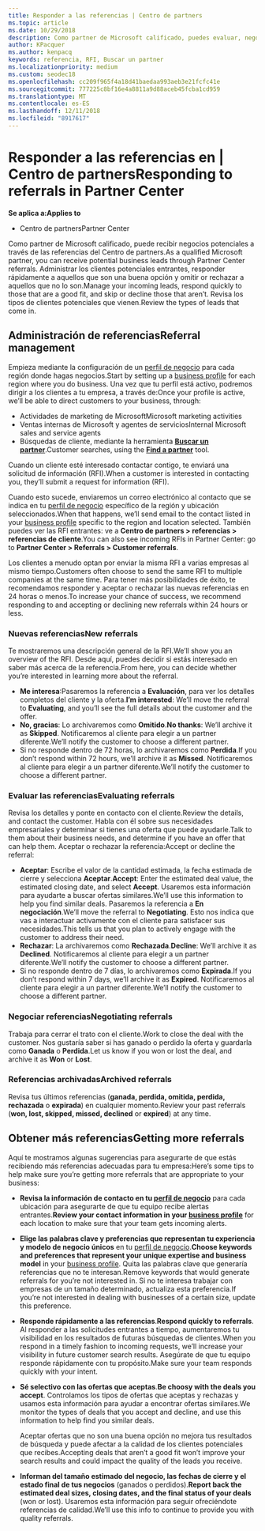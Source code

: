 ```yaml
---
title: Responder a las referencias | Centro de partners
ms.topic: article
ms.date: 10/29/2018
description: Como partner de Microsoft calificado, puedes evaluar, negociar y responder a las referencias a través del centro de partners.
author: KPacquer
ms.author: kenpacq
keywords: referencia, RFI, Buscar un partner
ms.localizationpriority: medium
ms.custom: seodec18
ms.openlocfilehash: cc209f965f4a18d41baedaa993aeb3e21fcfc41e
ms.sourcegitcommit: 777225c8bf16e4a8811a9d88aceb45fcba1cd959
ms.translationtype: MT
ms.contentlocale: es-ES
ms.lasthandoff: 12/11/2018
ms.locfileid: "8917617"
---
```

# <a name="responding-to-referrals-in-partner-center"></a><span data-ttu-id="12345-104">Responder a las referencias en | Centro de partners</span><span class="sxs-lookup"><span data-stu-id="12345-104">Responding to referrals in Partner Center</span></span>

**<span data-ttu-id="12345-105">Se aplica a:</span><span class="sxs-lookup"><span data-stu-id="12345-105">Applies to</span></span>**

-  <span data-ttu-id="12345-106">Centro de partners</span><span class="sxs-lookup"><span data-stu-id="12345-106">Partner Center</span></span>

<span data-ttu-id="12345-107">Como partner de Microsoft calificado, puede recibir negocios potenciales a través de las referencias del Centro de partners.</span><span class="sxs-lookup"><span data-stu-id="12345-107">As a qualified Microsoft partner, you can receive potential business leads through Partner Center referrals.</span></span> <span data-ttu-id="12345-108">Administrar los clientes potenciales entrantes, responder rápidamente a aquellos que son una buena opción y omitir or rechazar a aquellos que no lo son.</span><span class="sxs-lookup"><span data-stu-id="12345-108">Manage your incoming leads, respond quickly to those that are a good fit, and skip or decline those that aren’t.</span></span> <span data-ttu-id="12345-109">Revisa los tipos de clientes potenciales que vienen.</span><span class="sxs-lookup"><span data-stu-id="12345-109">Review the types of leads that come in.</span></span> 

## <a name="referral-management"></a><span data-ttu-id="12345-110">Administración de referencias</span><span class="sxs-lookup"><span data-stu-id="12345-110">Referral management</span></span>

<span data-ttu-id="12345-111">Empieza mediante la configuración de un [perfil de negocio](create-a-marketing-profile.md) para cada región donde hagas negocios.</span><span class="sxs-lookup"><span data-stu-id="12345-111">Start by setting up a [business profile](create-a-marketing-profile.md) for each region where you do business.</span></span> <span data-ttu-id="12345-112">Una vez que tu perfil está activo, podremos dirigir a los clientes a tu empresa, a través de:</span><span class="sxs-lookup"><span data-stu-id="12345-112">Once your profile is active, we’ll be able to direct customers to your business, through:</span></span>

*  <span data-ttu-id="12345-113">Actividades de marketing de Microsoft</span><span class="sxs-lookup"><span data-stu-id="12345-113">Microsoft marketing activities</span></span>
*  <span data-ttu-id="12345-114">Ventas internas de Microsoft y agentes de servicios</span><span class="sxs-lookup"><span data-stu-id="12345-114">Internal Microsoft sales and service agents</span></span>
*  <span data-ttu-id="12345-115">Búsquedas de cliente, mediante la herramienta **[Buscar un partner](https://partnercenter.microsoft.com/pcv/search)**.</span><span class="sxs-lookup"><span data-stu-id="12345-115">Customer searches, using the **[Find a partner](https://partnercenter.microsoft.com/pcv/search)** tool.</span></span>

<span data-ttu-id="12345-116">Cuando un cliente esté interesado contactar contigo, te enviará una solicitud de información (RFI).</span><span class="sxs-lookup"><span data-stu-id="12345-116">When a customer is interested in contacting you, they’ll submit a request for information (RFI).</span></span> 

<span data-ttu-id="12345-117">Cuando esto sucede, enviaremos un correo electrónico al contacto que se indica en tu [perfil de negocio](create-a-marketing-profile.md) específico de la región y ubicación seleccionados.</span><span class="sxs-lookup"><span data-stu-id="12345-117">When that happens, we’ll send email to the contact listed in your [business profile](create-a-marketing-profile.md) specific to the region and location selected.</span></span> <span data-ttu-id="12345-118">También puedes ver las RFI entrantes: ve a **Centro de partners > referencias > referencias de cliente**.</span><span class="sxs-lookup"><span data-stu-id="12345-118">You can also see incoming RFIs in Partner Center: go to **Partner Center > Referrals > Customer referrals**.</span></span>

<span data-ttu-id="12345-119">Los clientes a menudo optan por enviar la misma RFI a varias empresas al mismo tiempo.</span><span class="sxs-lookup"><span data-stu-id="12345-119">Customers often choose to send the same RFI to multiple companies at the same time.</span></span> <span data-ttu-id="12345-120">Para tener más posibilidades de éxito, te recomendamos responder y aceptar o rechazar las nuevas referencias en 24 horas o menos.</span><span class="sxs-lookup"><span data-stu-id="12345-120">To increase your chance of success, we recommend responding to and accepting or declining new referrals within 24 hours or less.</span></span>

### <a name="new-referrals"></a><span data-ttu-id="12345-121">Nuevas referencias</span><span class="sxs-lookup"><span data-stu-id="12345-121">New referrals</span></span>

<span data-ttu-id="12345-122">Te mostraremos una descripción general de la RFI.</span><span class="sxs-lookup"><span data-stu-id="12345-122">We’ll show you an overview of the RFI.</span></span> <span data-ttu-id="12345-123">Desde aquí, puedes decidir si estás interesado en saber más acerca de la referencia.</span><span class="sxs-lookup"><span data-stu-id="12345-123">From here, you can decide whether you’re interested in learning more about the referral.</span></span> 

*  <span data-ttu-id="12345-124">**Me interesa**:Pasaremos la referencia a **Evaluación**, para ver los detalles completos del cliente y la oferta.</span><span class="sxs-lookup"><span data-stu-id="12345-124">**I’m interested**: We’ll move the referral to **Evaluating**, and you’ll see the full details about the customer and the offer.</span></span> 
*  <span data-ttu-id="12345-125">**No, gracias**: Lo archivaremos como **Omitido**.</span><span class="sxs-lookup"><span data-stu-id="12345-125">**No thanks**: We’ll archive it as **Skipped**.</span></span> <span data-ttu-id="12345-126">Notificaremos al cliente para elegir a un partner diferente.</span><span class="sxs-lookup"><span data-stu-id="12345-126">We’ll notify the customer to choose a different partner.</span></span>
*  <span data-ttu-id="12345-127">Si no responde dentro de 72 horas, lo archivaremos como **Perdida**.</span><span class="sxs-lookup"><span data-stu-id="12345-127">If you don’t respond within 72 hours, we’ll archive it as **Missed**.</span></span> <span data-ttu-id="12345-128">Notificaremos al cliente para elegir a un partner diferente.</span><span class="sxs-lookup"><span data-stu-id="12345-128">We’ll notify the customer to choose a different partner.</span></span>

### <a name="evaluating-referrals"></a><span data-ttu-id="12345-129">Evaluar las referencias</span><span class="sxs-lookup"><span data-stu-id="12345-129">Evaluating referrals</span></span>

<span data-ttu-id="12345-130">Revisa los detalles y ponte en contacto con el cliente.</span><span class="sxs-lookup"><span data-stu-id="12345-130">Review the details, and contact the customer.</span></span> <span data-ttu-id="12345-131">Habla con él sobre sus necesidades empresariales y determinar si tienes una oferta que puede ayudarle.</span><span class="sxs-lookup"><span data-stu-id="12345-131">Talk to them about their business needs, and determine if you have an offer that can help them.</span></span> <span data-ttu-id="12345-132">Aceptar o rechazar la referencia:</span><span class="sxs-lookup"><span data-stu-id="12345-132">Accept or decline the referral:</span></span> 

*  <span data-ttu-id="12345-133">**Aceptar**: Escribe el valor de la cantidad estimada, la fecha estimada de cierre y selecciona **Aceptar**.</span><span class="sxs-lookup"><span data-stu-id="12345-133">**Accept**: Enter the estimated deal value, the estimated closing date, and select **Accept**.</span></span> <span data-ttu-id="12345-134">Usaremos esta información para ayudarte a buscar ofertas similares.</span><span class="sxs-lookup"><span data-stu-id="12345-134">We’ll use this information to help you find similar deals.</span></span> <span data-ttu-id="12345-135">Pasaremos la referencia a **En negociación**.</span><span class="sxs-lookup"><span data-stu-id="12345-135">We’ll move the referral to **Negotiating**.</span></span> <span data-ttu-id="12345-136">Esto nos indica que vas a interactuar activamente con el cliente para satisfacer sus necesidades.</span><span class="sxs-lookup"><span data-stu-id="12345-136">This tells us that you plan to actively engage with the customer to address their need.</span></span>
*  <span data-ttu-id="12345-137">**Rechazar**: La archivaremos como **Rechazada**.</span><span class="sxs-lookup"><span data-stu-id="12345-137">**Decline**: We’ll archive it as **Declined**.</span></span> <span data-ttu-id="12345-138">Notificaremos al cliente para elegir a un partner diferente.</span><span class="sxs-lookup"><span data-stu-id="12345-138">We’ll notify the customer to choose a different partner.</span></span>
*  <span data-ttu-id="12345-139">Si no responde dentro de 7 días, lo archivaremos como **Expirada**.</span><span class="sxs-lookup"><span data-stu-id="12345-139">If you don’t respond within 7 days, we’ll archive it as **Expired**.</span></span> <span data-ttu-id="12345-140">Notificaremos al cliente para elegir a un partner diferente.</span><span class="sxs-lookup"><span data-stu-id="12345-140">We’ll notify the customer to choose a different partner.</span></span>

### <a name="negotiating-referrals"></a><span data-ttu-id="12345-141">Negociar referencias</span><span class="sxs-lookup"><span data-stu-id="12345-141">Negotiating referrals</span></span>

<span data-ttu-id="12345-142">Trabaja para cerrar el trato con el cliente.</span><span class="sxs-lookup"><span data-stu-id="12345-142">Work to close the deal with the customer.</span></span> <span data-ttu-id="12345-143">Nos gustaría saber si has ganado o perdido la oferta y guardarla como **Ganada** o **Perdida**.</span><span class="sxs-lookup"><span data-stu-id="12345-143">Let us know if you won or lost the deal, and archive it as **Won** or **Lost**.</span></span> 

### <a name="archived-referrals"></a><span data-ttu-id="12345-144">Referencias archivadas</span><span class="sxs-lookup"><span data-stu-id="12345-144">Archived referrals</span></span>

<span data-ttu-id="12345-145">Revisa tus últimos referencias (**ganada, perdida, omitida, perdida, rechazada** o **expirada**) en cualquier momento.</span><span class="sxs-lookup"><span data-stu-id="12345-145">Review your past referrals (**won, lost, skipped, missed, declined** or **expired**) at any time.</span></span> 

## <a name="getting-more-referrals"></a><span data-ttu-id="12345-146">Obtener más referencias</span><span class="sxs-lookup"><span data-stu-id="12345-146">Getting more referrals</span></span>

<span data-ttu-id="12345-147">Aquí te mostramos algunas sugerencias para asegurarte de que estás recibiendo más referencias adecuadas para tu empresa:</span><span class="sxs-lookup"><span data-stu-id="12345-147">Here’s some tips to help make sure you’re getting more referrals that are appropriate to your business:</span></span>

*  <span data-ttu-id="12345-148">**Revisa la información de contacto en tu [perfil de negocio](create-a-marketing-profile.md)** para cada ubicación para asegurarte de que tu equipo recibe alertas entrantes.</span><span class="sxs-lookup"><span data-stu-id="12345-148">**Review your contact information in your [business profile](create-a-marketing-profile.md)** for each location to make sure that your team gets incoming alerts.</span></span>

*  <span data-ttu-id="12345-149">**Elige las palabras clave y preferencias que representan tu experiencia y modelo de negocio únicos** en tu [perfil de negocio](create-a-marketing-profile.md).</span><span class="sxs-lookup"><span data-stu-id="12345-149">**Choose keywords and preferences that represent your unique expertise and business model** in your [business profile](create-a-marketing-profile.md).</span></span> <span data-ttu-id="12345-150">Quita las palabras clave que generaría referencias que no te interesan.</span><span class="sxs-lookup"><span data-stu-id="12345-150">Remove keywords that would generate referrals for you’re not interested in.</span></span> <span data-ttu-id="12345-151">Si no te interesa trabajar con empresas de un tamaño determinado, actualiza esta preferencia.</span><span class="sxs-lookup"><span data-stu-id="12345-151">If you’re not interested in dealing with businesses of a certain size, update this preference.</span></span>

*  <span data-ttu-id="12345-152">**Responde rápidamente a las referencias**.</span><span class="sxs-lookup"><span data-stu-id="12345-152">**Respond quickly to referrals**.</span></span> <span data-ttu-id="12345-153">Al responder a las solicitudes entrantes a tiempo, aumentaremos tu visibilidad en los resultados de futuras búsquedas de clientes.</span><span class="sxs-lookup"><span data-stu-id="12345-153">When you respond in a timely fashion to incoming requests, we’ll increase your visibility in future customer search results.</span></span> <span data-ttu-id="12345-154">Asegúrate de que tu equipo responde rápidamente con tu propósito.</span><span class="sxs-lookup"><span data-stu-id="12345-154">Make sure your team responds quickly with your intent.</span></span>

*  <span data-ttu-id="12345-155">**Sé selectivo con las ofertas que aceptas**.</span><span class="sxs-lookup"><span data-stu-id="12345-155">**Be choosy with the deals you accept**.</span></span> <span data-ttu-id="12345-156">Controlamos los tipos de ofertas que aceptas y rechazas y usamos esta información para ayudar a encontrar ofertas similares.</span><span class="sxs-lookup"><span data-stu-id="12345-156">We monitor the types of deals that you accept and decline, and use this information to help find you similar deals.</span></span> 

   <span data-ttu-id="12345-157">Aceptar ofertas que no son una buena opción no mejora tus resultados de búsqueda y puede afectar a la calidad de los clientes potenciales que recibes.</span><span class="sxs-lookup"><span data-stu-id="12345-157">Accepting deals that aren’t a good fit won’t improve your search results and could impact the quality of the leads you receive.</span></span>

*  <span data-ttu-id="12345-158">**Informan del tamaño estimado del negocio, las fechas de cierre y el estado final de tus negocios** (ganados o perdidos).</span><span class="sxs-lookup"><span data-stu-id="12345-158">**Report back the estimated deal sizes, closing dates, and the final status of your deals** (won or lost).</span></span> <span data-ttu-id="12345-159">Usaremos esta información para seguir ofreciéndote referencias de calidad.</span><span class="sxs-lookup"><span data-stu-id="12345-159">We’ll use this info to continue to provide you with quality referrals.</span></span>
